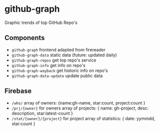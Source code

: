 # github-graph

Graphic trends of top GitHub Repo's

## Components

- ```github-graph``` frontend adapted from firereader
- ```github-graph-data``` static data (future: updated daily)
- ```github-graph-repos``` get top repo's service
- ```github-graph-info```  get info on repo's
- ```github-graph-wayback``` get historic info on repo's
- ```github-graph-data-update``` update public data

## Firebase

- ```/who/``` array of owners: {name:gh-name, star:count, project:count }
- ```/prj/{owner}``` for owners array of projects: { name: gh-project, desc: description, star:latest-count }
- ```/stat/{owner}/{project}``` for project array of statistics: { date: yymmdd, star:count }
